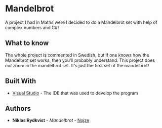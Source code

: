 # Mandelbrot
A project I had in Maths were I decided to do a Mandelbrot set with help of complex numbers and C#!

## What to know
The whole project is commented in Swedish, but if one knows how the Mandelbrot set works, then you'll probably understand. This project does *not* zoom in the mandelbrot set. It's just the first set of the mandelbrot!

## Built With

* [Visual Studio](https://visualstudio.microsoft.com/) - The IDE that was used to develop the program

## Authors

* **Niklas Rydkvist** - *Mandelbrot* - [Nojze](https://github.com/Nojze)
